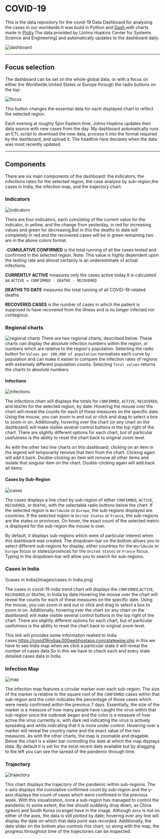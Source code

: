 # COVID-19
This is the data repository for the covid-19 Data Dashboard for analysing the cases in our worldwide.It was build in Python and [Dash](https://dash.plot.ly/),with charts made in [Plotly](https://plot.ly/).The data provided by [Johns Hopkins Center for Systems Science and Engineering] and automatically updates to the dashboard daily.

 ![dashboard](images/screenshot.png)

 ---

 ## Focus selection

 The dashboard can be set on the whole global data, or with a focus on either the Worldwide,United States or Europe through the radio buttons on the top:

 ![focus](images/focus_select.png)

 This button changes the essential data for each displayed chart to reflect the selected region.

 Each evening at roughly 5pm Eastern time, Johns Hopkins updates their data source with new cases from the day. My dashboard automatically runs an ETL script to download the new data, process it into the format required by the dashboard, and upload it. The headline here declares when the data was most recently updated.

 ---

 ## Components

There are six main components of the dashboard: the indicators, the infections rates for the selected region, the case analysis by sub-region,the cases in India, the infection map, and the trajectory chart.

### Indicators

![indicators](images/indicators.png)

There are four indicators, each consisting of the current value for the indicator, in yellow, and the change from yesterday, in red for increasing values and green for decreasing.But in this the deaths to date will completely in red and the recovered cases will be in green remaining two are in the above colors format.

-**CUMULATIVE CONFIRMED** is the total running of all the cases tested and confirmed in the selected region.
Note: This value is highly dependent upon the testing rate and almost certainly is an underestimate of actual infections.

**CURRENTLY ACTIVE** measures only the cases active today.It is calculated as `ACTIVE = CONFIRMED - DEATHS - RECOVERED`

**DEATHS TO DATE** measures the total running of all COVID-19-related deaths

**RECOVERED CASES** is the number of cases in which the patient is supposed to have recovered from the illness and is no longer infected nor contagious.

### Regional charts

![regional charts](images/regional.png)
There are two regional charts, described below. These charts can display the absolute infection numbers within the region, or numbers which are relative to the region's population. Selecting the radio button for `Values per 100,000 of population` normalizes each curve by population and can make it easier to compare the infection rates of regions with extremely different population counts. Selecting `Total values` returns the charts to absolute numbers.

#### Infections

![infections](images/infections.png)

The infections chart will displays the totals for `CONFIRMED`, `ACTIVE`, `RECOVERED`, and `DEATHS` for the selected region, by date. Hovering the mouse over the chart will reveal the counts for each of these measures on the specific date. Using the mouse, you can zoom in and out or click and drag to select a box to zoom in on. Additionally, hovering over the chart (or any chart on the dashboard) will make visible several control buttons in the top right of the chart. There are slightly different options for each chart, but of particular usefulness is the ability to reset the chart back to original zoom level.

As with the other two line charts on this dashboard, clicking on an item in the legend will temporarily remove that item from the chart. Clicking again will add it back. Double-clicking an item will remove all other items and isolate that singular item on the chart. Double-clicking again will add back all items.

#### Cases by Sub-Region

![cases](images/cases.png)

The cases displays a line chart by sub-region of either `CONFIRMED`, `ACTIVE`, `RECOVERED`, or `DEATHS`, with the selectable radio buttons below the chart. If the selected region is `Worldwide` or `Europe`, the sub-regions displayed are countries. If the selected region is `United States` or `France`, the sub-regions are the states or provinces. On hover, the exact count of the selected metric is displayed for the sub-region the mouse is over.

By default, it displays sub-regions which were of particular interest when this dashboard was created. The dropdown-bar on the bottom allows you to select different sub-regions for display, either countries for the `Worldwide` or `Europe` focus or states/provinces for the `United States` or `France` focus. Typing in the dropdown-bar will allow you to search for sub-regions.

### Cases in India

![cases in India](images/cases in India.png)

The cases in covid-19 india trend chart will displays the `CONFIRMED`,`ACTIVE`, `RECOVERED`,or `DEATHS`, in India by date.Hovering the mouse over the chart will reveal the counts for each of these measures on the specific date. Using the mouse, you can zoom in and out or click and drag to select a box to zoom in on.
Additionally, hovering over the chart (or any chart on the dashboard) will make visible several control buttons in the top right of the chart. There are slightly different options for each chart, but of particular usefulness is the ability to reset the chart back to original zoom level.

This link will provides some information realted to India cases.https://covid19indiaa.000webhostapp.com/statewise.php in this we have to see India map when we click a particular state it will reveal the number of cases data.So in this we have to chech each and every state detailed cases data in India.



### Infection Map

![map](images/map.png)

The infection map features a circular marker over each sub-region. The size of the marker is relative to the square root of the `CONFIRMED` cases within that sub-region and the color indicates the percentage of those cases which were newly confirmed within the previous 7 days. Essentially, the size of the marker is a measure of how many people have caught the virus within that sub-region since the outbreak began and the color is a measure of how active the virus currently is, with dark red indicating the virus is actively spreading and white indicating that it is more under control. Hovering over a marker will reveal the country name and the exact value of the two measures. As with the other charts, the map is zoomable and dragable. Below the chart is a slider bar controlling the date at which the map displays data. By default it is set for the most recent date available but by dragging to the left you can see the spread of the pandemic through time.

### Trajectory

![trajectory](images/trajectory.png)

This chart displays the trajectory of the pandemic within sub-regions. The x-axis displays the cumulative confirmed count by sub-region and the y-axis displays the count of cases which were confirmed in the previous week. With this visualization, once a sub-region has managed to control the pandemic to some extent, the line should suddenly drop down, as China (green) and South Korea (orange) have in the image. Although `date` is not on either of the axes, the data is still plotted by date; hovering over any line will display the date on which that data point was recorded. Additionally, the date slider on the bottom also controls this chart; so along with the map, the progress throughout time of the trajectories can be inspected.
